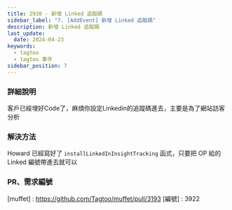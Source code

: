```yaml
---
title: 2938 - 新增 Linked 追蹤碼
sidebar_label: "7. [AddEvent] 新增 Linked 追蹤碼"
description: 新增 Linked 追蹤碼
last_update:
  date: 2024-04-23
keywords:
  - tagtoo
  - tagtoo 事件
sidebar_position: 7
---
```


### 詳細說明
客戶已經埋好Code了，麻煩你設定Linkedin的追蹤碼進去，主要是為了網站訪客分析

### 解決方法
Howard 已經寫好了 `installLinkedInInsightTracking` 函式，只要把 OP 給的 Linked 編號帶進去就可以


### PR、需求編號

[muffet] : https://github.com/Tagtoo/muffet/pull/3193
[編號] : 3922